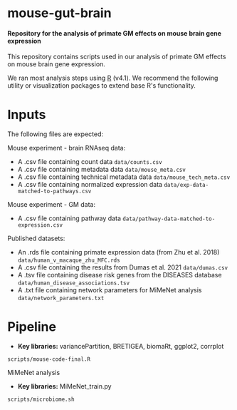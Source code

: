 # mouse-gut-brain

#### Repository for the analysis of primate GM effects on mouse brain gene expression

This repository contains scripts used in our analysis of primate GM effects on mouse brain gene expression.

We ran most analysis steps using [R](https://cran.r-project.org/) (v4.1). We recommend the following utility or visualization packages to extend base R's functionality.

# Inputs

The following files are expected:

Mouse experiment - brain RNAseq data:
* A .csv file containing count data ```data/counts.csv```
* A .csv file containing metadata data ```data/mouse_meta.csv```
* A .csv file containing technical metadata data ```data/mouse_tech_meta.csv```
* A .csv file containing normalized expression data ```data/exp-data-matched-to-pathways.csv```

Mouse experiment - GM data:
* A .csv file containing pathway data ```data/pathway-data-matched-to-expression.csv```

Published datasets:
* An .rds file containing primate expression data (from Zhu et al. 2018) ```data/human_v_macaque_zhu_MFC.rds```
* A .csv file containing the results from Dumas et al. 2021 ```data/dumas.csv```
* A .tsv file containing disease risk genes from the DISEASES database ```data/human_disease_associations.tsv```
* A .txt file containing network parameters for MiMeNet analysis ```data/network_parameters.txt```
  
# Pipeline

* **Key libraries:** variancePartition, BRETIGEA, biomaRt, ggplot2, corrplot

```
scripts/mouse-code-final.R
```

MiMeNet analysis

* **Key libraries:** MiMeNet_train.py

```
scripts/microbiome.sh
```

